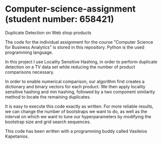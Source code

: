 # Computer-science-assignment (student number: 658421)
Duplicate Detection on Web shop products

The code for the individual assignment for the course "Computer Science for Business Analytics" is stored in this repository. Python is the used programming language.

In this project I use Locality Sensitive Hashing, in order to perform duplicate detection on a TV data set while reducing the number of product comparisons necessary. 

In order to enable numerical comparison, our algorithm first creates a dictionary and binary vectors for each product. We then apply locality sensitive hashing and min hashing, followed by a two component similarity method to locate the remaining duplicates.

It is easy to execute this code exactly as written. For more reliable results, we can change the number of bootstraps we want to do, as well as the interval on which we want to tune our hyperparameters by modifying the bootstrap size and grid search sequences.

This code has been written with a programming buddy called Vasileios Kapetanios.
